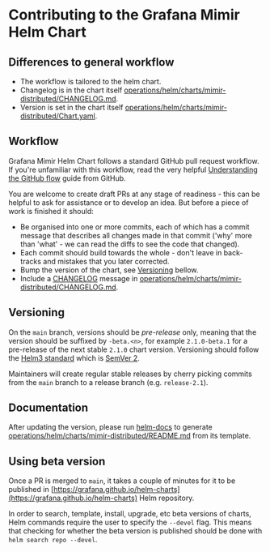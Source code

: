 # Contributing to the Grafana Mimir Helm Chart

## Differences to general workflow

- The workflow is tailored to the helm chart.
- Changelog is in the chart itself [operations/helm/charts/mimir-distributed/CHANGELOG.md](https://github.com/grafana/mimir/blob/main/operations/helm/charts/mimir-distributed/CHANGELOG.md).
- Version is set in the chart itself [operations/helm/charts/mimir-distributed/Chart.yaml](https://github.com/grafana/mimir/blob/main/operations/helm/charts/mimir-distributed/Chart.yaml).

## Workflow

Grafana Mimir Helm Chart follows a standard GitHub pull request workflow. If you're unfamiliar with this workflow, read the very helpful [Understanding the GitHub flow](https://guides.github.com/introduction/flow/) guide from GitHub.

You are welcome to create draft PRs at any stage of readiness - this can be helpful to ask for assistance or to develop an idea. But before a piece of work is finished it should:

- Be organised into one or more commits, each of which has a commit message that describes all changes made in that commit ('why' more than 'what' - we can read the diffs to see the code that changed).
- Each commit should build towards the whole - don't leave in back-tracks and mistakes that you later corrected.
- Bump the version of the chart, see [Versioning](#versioning) bellow.
- Include a [CHANGELOG](./README.md#changelog) message in [operations/helm/charts/mimir-distributed/CHANGELOG.md](https://github.com/grafana/mimir/blob/main/operations/helm/charts/mimir-distributed/CHANGELOG.md).

## Versioning

On the `main` branch, versions should be _pre-release_ only, meaning that the version should be suffixed by `-beta.<n>`, for example `2.1.0-beta.1` for a pre-release of the next stable `2.1.0` chart version. Versioning should follow the [Helm3 standard](https://helm.sh/docs/topics/charts/#charts-and-versioning) which is [SemVer 2](https://semver.org/spec/v2.0.0.html).

Maintainers will create regular stable releases by cherry picking commits from the `main` branch to a release branch (e.g. `release-2.1`).

## Documentation

After updating the version, please run [helm-docs](https://github.com/norwoodj/helm-docs) to generate [operations/helm/charts/mimir-distributed/README.md](https://github.com/grafana/mimir/blob/main/operations/helm/charts/mimir-distributed/README.md) from its template.

## Using beta version

Once a PR is merged to `main`, it takes a couple of minutes for it to be published in [https://grafana.github.io/helm-charts](https://grafana.github.io/helm-charts) Helm repository.

In order to search, template, install, upgrade, etc beta versions of charts, Helm commands require the user to specify the `--devel` flag. This means that checking for whether the beta version is published should be done with `helm search repo --devel`.
